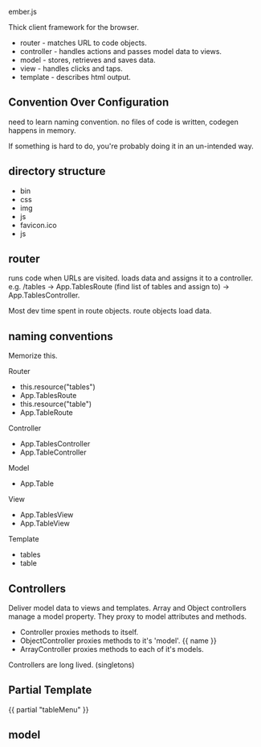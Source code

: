 ember.js

Thick client framework for the browser.

* router - matches URL to code objects.
* controller - handles actions and passes model data to views.
* model - stores, retrieves and saves data.
* view - handles clicks and taps.
* template - describes html output.

## Convention Over Configuration

need to learn naming convention. no files of code is written, codegen
happens in memory.

If something is hard to do, you're probably doing it in an un-intended
way.

## directory structure

* bin
* css
* img
* js
* favicon.ico
* js

## router

runs code when URLs are visited.
loads data and assigns it to a controller.
e.g. /tables -> App.TablesRoute (find list of tables and assign to) -> App.TablesController.

Most dev time spent in route objects. route objects load data.


## naming conventions

Memorize this.

Router
* this.resource("tables")
* App.TablesRoute
* this.resource("table")
* App.TableRoute

Controller
* App.TablesController
* App.TableController

Model
* App.Table

View
* App.TablesView
* App.TableView

Template
* tables
* table

## Controllers

Deliver model data to views and templates.
Array and Object controllers manage a model property. They proxy to model attributes and methods.

* Controller proxies methods to itself.
* ObjectController proxies methods to it's 'model'. {{ name }}
* ArrayController proxies methods to each of it's models.

Controllers are long lived. (singletons)

## Partial Template

{{ partial "tableMenu" }}

<script type="text/x-handlebars" data-template-name="_tableMenu">
  <h1>hi</h1>
</script>

## model


